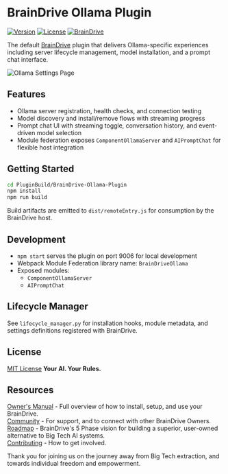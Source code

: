 # BrainDrive Ollama Plugin

[![Version](https://img.shields.io/badge/version-1.0.0-blue.svg)](https://github.com/BrainDriveAI/BrainDrive-Ollama-Plugin)
[![License](https://img.shields.io/badge/License-MIT-green.svg)](LICENSE)
[![BrainDrive](https://img.shields.io/badge/BrainDrive-Plugin-purple.svg)](https://github.com/BrainDriveAI/BrainDrive)

The default [BrainDrive](https://github.com/BrainDriveAI/BrainDrive-Core) plugin that delivers Ollama-specific experiences including server lifecycle management, model installation, and a prompt chat interface.

![Ollama Settings Page](https://raw.githubusercontent.com/BrainDriveAI/BrainDrive-Core/refs/heads/main/images/braindrive-ollama-plugin.png)

## Features
- Ollama server registration, health checks, and connection testing
- Model discovery and install/remove flows with streaming progress
- Prompt chat UI with streaming toggle, conversation history, and event-driven model selection
- Module federation exposes `ComponentOllamaServer` and `AIPromptChat` for flexible host integration

## Getting Started
```bash
cd PluginBuild/BrainDrive-Ollama-Plugin
npm install
npm run build
```
Build artifacts are emitted to `dist/remoteEntry.js` for consumption by the BrainDrive host.

## Development
- `npm start` serves the plugin on port 9006 for local development
- Webpack Module Federation library name: `BrainDriveOllama`
- Exposed modules:
  - `ComponentOllamaServer`
  - `AIPromptChat`

## Lifecycle Manager
See `lifecycle_manager.py` for installation hooks, module metadata, and settings definitions registered with BrainDrive.

## License
[MIT License](LICENSE) **Your AI. Your Rules.**

## Resources

[Owner's Manual](https://docs.braindrive.ai/core/how-to/use-braindrive) - Full overview of how to install, setup, and use your BrainDrive.  
[Community](https://community.braindrive.ai/) - For support, and to connect with other BrainDrive Owners.  
[Roadmap](https://docs.braindrive.ai/core/ROADMAP) - BrainDrive's 5 Phase vision for building a superior, user-owned alternative to Big Tech AI systems.   
[Contributing](https://docs.braindrive.ai/core/CONTRIBUTING) - How to get involved. 

Thank you for joining us on the journey away from Big Tech extraction, and towards individual freedom and empowerment.



